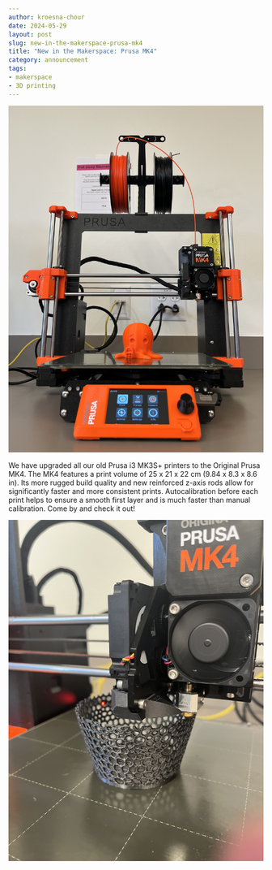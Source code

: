 ```yaml
---
author: kroesna-chour
date: 2024-05-29
layout: post
slug: new-in-the-makerspace-prusa-mk4
title: "New in the Makerspace: Prusa MK4"
category: announcement
tags:
- makerspace
- 3D printing
---
```


![](/assets/post-media/2024-05-29-mk4/2024-05-29-mk41.jpg)

We have upgraded all our old Prusa i3 MK3S+ printers to the Original Prusa MK4. The MK4 features a print volume of 25 x 21 x 22 cm (9.84 x 8.3 x 8.6 in). Its more rugged build quality and new reinforced z-axis rods allow for significantly faster and more consistent prints. Autocalibration before each print helps to ensure a smooth first layer and is much faster than manual calibration. Come by and check it out!

![](/assets/post-media/2024-05-29-mk4/2024-05-29-mk42.JPG)
